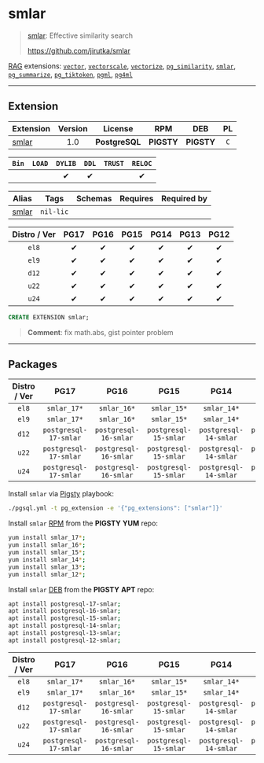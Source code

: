 # smlar


> [smlar](https://github.com/jirutka/smlar): Effective similarity search
>
> https://github.com/jirutka/smlar





[RAG](/rag) extensions: [`vector`](/vector), [`vectorscale`](/vectorscale), [`vectorize`](/vectorize), [`pg_similarity`](/pg_similarity), [`smlar`](/smlar), [`pg_summarize`](/pg_summarize), [`pg_tiktoken`](/pg_tiktoken), [`pgml`](/pgml), [`pg4ml`](/pg4ml)


-------
## Extension


| Extension | Version | License | RPM | DEB | PL |
|-----------|:-------:|:-------:|:---:|:---:|:--:|
| [smlar](https://github.com/jirutka/smlar) | 1.0 | **<span class="tcblue">PostgreSQL</span>** | **<span class="tcwarn">PIGSTY</span>** | **<span class="tcwarn">PIGSTY</span>** | `C` |



| `Bin` | `LOAD` | `DYLIB` | `DDL` | `TRUST` | `RELOC` |
|:-----:|:------:|:-------:|:-----:|:-------:|:-------:|
|  |  | <span class="tcblue">✔</span> | <span class="tcblue">✔</span> |  | <span class="tcblue">✔</span> |



| Alias | Tags | Schemas | Requires | Required by |
|-------|------|---------|----------|-------------|
| [smlar](/smlar) | `nil-lic` |  |  |  |



| Distro / Ver | PG17 | PG16 | PG15 | PG14 | PG13 | PG12 |
|:------------:|:----:|:----:|:----:|:----:|:----:|:----:|
| `el8` | <span class="tcblue">✔</span> | <span class="tcblue">✔</span> | <span class="tcblue">✔</span> | <span class="tcblue">✔</span> | <span class="tcblue">✔</span> | <span class="tcblue">✔</span> |
| `el9` | <span class="tcblue">✔</span> | <span class="tcblue">✔</span> | <span class="tcblue">✔</span> | <span class="tcblue">✔</span> | <span class="tcblue">✔</span> | <span class="tcblue">✔</span> |
| `d12` | <span class="tcblue">✔</span> | <span class="tcblue">✔</span> | <span class="tcblue">✔</span> | <span class="tcblue">✔</span> | <span class="tcblue">✔</span> | <span class="tcblue">✔</span> |
| `u22` | <span class="tcblue">✔</span> | <span class="tcblue">✔</span> | <span class="tcblue">✔</span> | <span class="tcblue">✔</span> | <span class="tcblue">✔</span> | <span class="tcblue">✔</span> |
| `u24` | <span class="tcblue">✔</span> | <span class="tcblue">✔</span> | <span class="tcblue">✔</span> | <span class="tcblue">✔</span> | <span class="tcblue">✔</span> | <span class="tcblue">✔</span> |





```sql
CREATE EXTENSION smlar;
```
> **Comment**: fix math.abs, gist pointer problem
-----------


## Packages


| Distro / Ver | PG17 | PG16 | PG15 | PG14 | PG13 | PG12 |
|:------------:|:----:|:----:|:----:|:----:|:----:|:----:|
| `el8` | `smlar_17*` | `smlar_16*` | `smlar_15*` | `smlar_14*` | `smlar_13*` | `smlar_12*` |
| `el9` | `smlar_17*` | `smlar_16*` | `smlar_15*` | `smlar_14*` | `smlar_13*` | `smlar_12*` |
| `d12` | `postgresql-17-smlar` | `postgresql-16-smlar` | `postgresql-15-smlar` | `postgresql-14-smlar` | `postgresql-13-smlar` | `postgresql-12-smlar` |
| `u22` | `postgresql-17-smlar` | `postgresql-16-smlar` | `postgresql-15-smlar` | `postgresql-14-smlar` | `postgresql-13-smlar` | `postgresql-12-smlar` |
| `u24` | `postgresql-17-smlar` | `postgresql-16-smlar` | `postgresql-15-smlar` | `postgresql-14-smlar` | `postgresql-13-smlar` | `postgresql-12-smlar` |



Install `smlar` via [Pigsty](https://pigsty.io/docs/pgext/usage/install/) playbook:

```bash
./pgsql.yml -t pg_extension -e '{"pg_extensions": ["smlar"]}'
```


Install `smlar` [RPM](/rpm) from the **<span class="tcwarn">PIGSTY</span>** **YUM** repo:

```bash
yum install smlar_17*;
yum install smlar_16*;
yum install smlar_15*;
yum install smlar_14*;
yum install smlar_13*;
yum install smlar_12*;
```


Install `smlar` [DEB](/deb) from the **<span class="tcwarn">PIGSTY</span>** **APT** repo:

```bash
apt install postgresql-17-smlar;
apt install postgresql-16-smlar;
apt install postgresql-15-smlar;
apt install postgresql-14-smlar;
apt install postgresql-13-smlar;
apt install postgresql-12-smlar;
```




| Distro / Ver | PG17 | PG16 | PG15 | PG14 | PG13 | PG12 |
|:------------:|:----:|:----:|:----:|:----:|:----:|:----:|
| `el8` | `smlar_17*` | `smlar_16*` | `smlar_15*` | `smlar_14*` | `smlar_13*` | `smlar_12*` |
| `el9` | `smlar_17*` | `smlar_16*` | `smlar_15*` | `smlar_14*` | `smlar_13*` | `smlar_12*` |
| `d12` | `postgresql-17-smlar` | `postgresql-16-smlar` | `postgresql-15-smlar` | `postgresql-14-smlar` | `postgresql-13-smlar` | `postgresql-12-smlar` |
| `u22` | `postgresql-17-smlar` | `postgresql-16-smlar` | `postgresql-15-smlar` | `postgresql-14-smlar` | `postgresql-13-smlar` | `postgresql-12-smlar` |
| `u24` | `postgresql-17-smlar` | `postgresql-16-smlar` | `postgresql-15-smlar` | `postgresql-14-smlar` | `postgresql-13-smlar` | `postgresql-12-smlar` |






